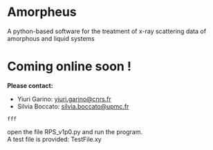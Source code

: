 # Amorpheus
A python-based software for the treatment of x-ray scattering data of amorphous and liquid systems

# Coming online soon !

**Please contact:**
- Yiuri Garino: yiuri.garino@cnrs.fr 
- Silvia Boccato: silvia.boccato@upmc.fr

`fff` 

  open the file RPS_v1p0.py and run the program.  
  A test file is provided: TestFile.xy
